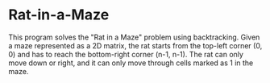 # Rat-in-a-Maze
This program solves the "Rat in a Maze" problem using backtracking. Given a maze represented as a 2D matrix, the rat starts from the top-left corner (0, 0) and has to reach the bottom-right corner (n-1, n-1). The rat can only move down or right, and it can only move through cells marked as 1 in the maze.
